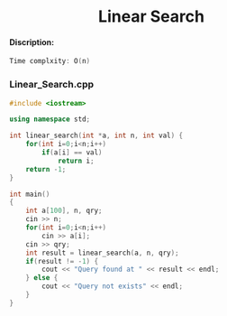 <center><h1>Linear Search</h1></center>

#### Discription:
```cpp
Time complxity: O(n)
```

### Linear_Search.cpp
```cpp
#include <iostream>

using namespace std;

int linear_search(int *a, int n, int val) {
    for(int i=0;i<n;i++)
        if(a[i] == val)
            return i;
    return -1;
}

int main()
{
    int a[100], n, qry;
    cin >> n;
    for(int i=0;i<n;i++)
        cin >> a[i];
    cin >> qry;
    int result = linear_search(a, n, qry);
    if(result != -1) {
        cout << "Query found at " << result << endl;
    } else {
        cout << "Query not exists" << endl;
    }
}
```

